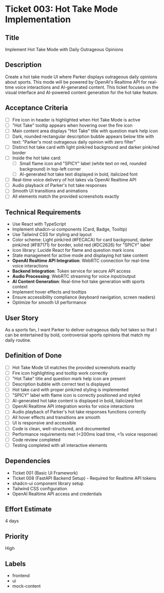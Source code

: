 # Ticket 003: Hot Take Mode Implementation

## Title
Implement Hot Take Mode with Daily Outrageous Opinions

## Description
Create a hot take mode UI where Parker displays outrageous daily opinions about sports. This mode will be powered by OpenAI's Realtime API for real-time voice interactions and AI-generated content. This ticket focuses on the visual interface and AI-powered content generation for the hot take feature.

## Acceptance Criteria
- [ ] Fire icon in header is highlighted when Hot Take Mode is active
- [ ] "Hot Take" tooltip appears when hovering over the fire icon
- [ ] Main content area displays "Hot Take" title with question mark help icon
- [ ] Dark, rounded rectangular description bubble appears below title with text: "Parker's most outrageous daily opinion with zero filter"
- [ ] Distinct hot take card with light pink/red background and darker pink/red border
- [ ] Inside the hot take card:
  - [ ] Small flame icon and "SPICY" label (white text on red, rounded background) in top-left corner
  - [ ] AI-generated hot take text displayed in bold, italicized font
- [ ] Real-time voice delivery of hot takes via OpenAI Realtime API
- [ ] Audio playback of Parker's hot take responses
- [ ] Smooth UI transitions and animations
- [ ] All elements match the provided screenshots exactly

## Technical Requirements
- Use React with TypeScript
- Implement shadcn-ui components (Card, Badge, Tooltip)
- Use Tailwind CSS for styling and layout
- Color scheme: Light pink/red (#FECACA) for card background, darker pink/red (#F87171) for border, solid red (#DC2626) for "SPICY" label
- Icon library: Lucide React for flame and question mark icons
- State management for active mode and displaying hot take content
- **OpenAI Realtime API Integration**: WebRTC connection for real-time voice interactions
- **Backend Integration**: Token service for secure API access
- **Audio Processing**: WebRTC streaming for voice input/output
- **AI Content Generation**: Real-time hot take generation with sports context
- Implement hover effects and tooltips
- Ensure accessibility compliance (keyboard navigation, screen readers)
- Optimize for smooth UI performance

## User Story
As a sports fan, I want Parker to deliver outrageous daily hot takes so that I can be entertained by bold, controversial sports opinions that match my daily routine.

## Definition of Done
- [ ] Hot Take Mode UI matches the provided screenshots exactly
- [ ] Fire icon highlighting and tooltip work correctly
- [ ] "Hot Take" title and question mark help icon are present
- [ ] Description bubble with correct text is displayed
- [ ] Hot take card with proper pink/red styling is implemented
- [ ] "SPICY" label with flame icon is correctly positioned and styled
- [ ] AI-generated hot take content is displayed in bold, italicized font
- [ ] OpenAI Realtime API integration works for voice interactions
- [ ] Audio playback of Parker's hot take responses functions correctly
- [ ] All hover effects and transitions are smooth
- [ ] UI is responsive and accessible
- [ ] Code is clean, well-structured, and documented
- [ ] Performance requirements met (<200ms load time, <1s voice response)
- [ ] Code review completed
- [ ] Testing completed with all interactive elements

## Dependencies
- Ticket 001 (Basic UI Framework)
- Ticket 008 (FastAPI Backend Setup) - Required for Realtime API tokens
- shadcn-ui component library setup
- Tailwind CSS configuration
- OpenAI Realtime API access and credentials

## Effort Estimate
4 days

## Priority
High

## Labels
- frontend
- ui
- mock-content
